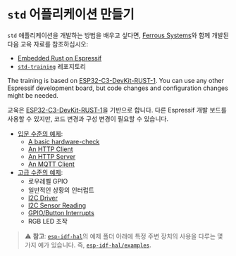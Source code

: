 # `std` 어플리케이션 만들기

`std` 애플리케이션을 개발하는 방법을 배우고 싶다면, [Ferrous Systems][ferrous-systems]와 함께 개발된 다음 교육 자료를 참조하십시오:

-  [Embedded Rust on Espressif][std-book]
-  [`std-training`][std-repository] 레포지토리

The training is based on [ESP32-C3-DevKit-RUST-1][esp-rust-board]. You can use any other Espressif development board, but code changes and configuration changes might be needed.

교육은 [ESP32-C3-DevKit-RUST-1][esp-rust-board]을 기반으로 합니다. 다른 Espressif 개발 보드를 사용할 수 있지만, 코드 변경과 구성 변경이 필요할 수 있습니다.

* [입문 수준의 예제][intro]:
   * [A basic hardware-check][hardware-check]
   * [An HTTP Client][http-client]
   * [An HTTP Server][http-server]
   * [An MQTT Client][mqtt]
* [고급 수준의 예제][advanced]:
   * 로우레벨 GPIO
   * 일반적인 상황의 인터럽트
   * [I2C Driver][i2c-driver]
   * [I2C Sensor Reading][i2c-sensor-reading]
   * [GPIO/Button Interrupts][button-interrupt]
   * RGB LED 조작

> ⚠️ **참고**: [`esp-idf-hal`][esp-idf-hal]의 예제 폴더 아래에 특정 주변 장치의 사용을 다루는 몇 가지 예가 있습니다. 즉,  [`esp-idf-hal/examples`][esp-idf-hal-examples].

[ferrous-systems]: https://ferrous-systems.com/
[std-book]: https://esp-rs.github.io/std-training/
[std-repository]: https://github.com/esp-rs/std-training
[esp-rust-board]: https://github.com/esp-rs/esp-rust-board
[intro]: https://github.com/esp-rs/std-training/tree/main/intro
[hardware-check]: https://github.com/esp-rs/std-training/tree/main/intro/hardware-check
[http-client]: https://github.com/esp-rs/std-training/tree/main/intro/http-client
[http-server]: https://github.com/esp-rs/std-training/tree/main/intro/http-server
[mqtt]: https://github.com/esp-rs/std-training/tree/main/intro/mqtt
[advanced]: https://github.com/esp-rs/std-training/tree/main/advanced
[i2c-driver]: https://github.com/esp-rs/std-training/tree/main/advanced/i2c-driver
[i2c-sensor-reading]: https://github.com/esp-rs/std-training/tree/main/advanced/i2c-sensor-reading
[button-interrupt]: https://github.com/esp-rs/std-training/tree/main/advanced/button-interrupt
[esp-idf-hal-examples]: https://github.com/esp-rs/esp-idf-hal/tree/master/examples
[esp-idf-hal]: https://github.com/esp-rs/esp-idf-hal
